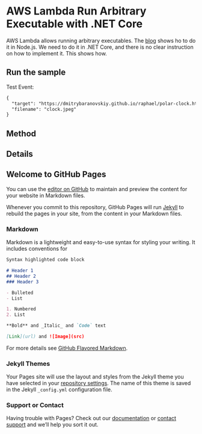 # AWS Lambda Run Arbitrary Executable with .NET Core

AWS Lambda allows running arbitrary executables. The [blog](https://aws.amazon.com/blogs/compute/running-executables-in-aws-lambda/) shows ho to do it in Node.js. We need to do it in .NET Core, and there is no clear instruction on how to implement it. This shows how.

## Run the sample


Test Event:

```markdown
{
  "target": "https://dmitrybaranovskiy.github.io/raphael/polar-clock.html",
  "filename": "clock.jpeg"
}
```


## Method



## Details




## Welcome to GitHub Pages

You can use the [editor on GitHub](https://github.com/xu-lei-richard/xu-lei-richard.github.io/edit/master/README.md) to maintain and preview the content for your website in Markdown files.

Whenever you commit to this repository, GitHub Pages will run [Jekyll](https://jekyllrb.com/) to rebuild the pages in your site, from the content in your Markdown files.

### Markdown

Markdown is a lightweight and easy-to-use syntax for styling your writing. It includes conventions for

```markdown
Syntax highlighted code block

# Header 1
## Header 2
### Header 3

- Bulleted
- List

1. Numbered
2. List

**Bold** and _Italic_ and `Code` text

[Link](url) and ![Image](src)
```

For more details see [GitHub Flavored Markdown](https://guides.github.com/features/mastering-markdown/).

### Jekyll Themes

Your Pages site will use the layout and styles from the Jekyll theme you have selected in your [repository settings](https://github.com/xu-lei-richard/xu-lei-richard.github.io/settings). The name of this theme is saved in the Jekyll `_config.yml` configuration file.

### Support or Contact

Having trouble with Pages? Check out our [documentation](https://help.github.com/categories/github-pages-basics/) or [contact support](https://github.com/contact) and we’ll help you sort it out.
